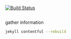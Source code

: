 
[![Build Status](https://travis-ci.org/paesku/content-test.svg?branch=master)](https://travis-ci.org/paesku/content-test)

##

gather information

```bash
jekyll contentful --rebuild
```